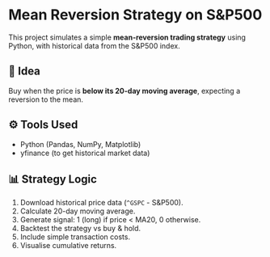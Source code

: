 # Mean Reversion Strategy on S&P500

This project simulates a simple **mean-reversion trading strategy** using Python, with historical data from the S&P500 index.

## 🧠 Idea
Buy when the price is **below its 20-day moving average**, expecting a reversion to the mean.

## ⚙️ Tools Used
- Python (Pandas, NumPy, Matplotlib)
- yfinance (to get historical market data)

## 📊 Strategy Logic
1. Download historical price data (`^GSPC` - S&P500).
2. Calculate 20-day moving average.
3. Generate signal: 1 (long) if price < MA20, 0 otherwise.
4. Backtest the strategy vs buy & hold.
5. Include simple transaction costs.
6. Visualise cumulative returns.
